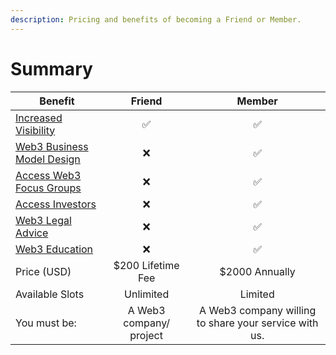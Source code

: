 ```yaml
---
description: Pricing and benefits of becoming a Friend or Member.
---
```


# Summary

| Benefit                                                                 |         Friend          |                         Member                        |
| ----------------------------------------------------------------------- | :---------------------: | :---------------------------------------------------: |
| [Increased Visibility](for-members/game-integration.md)                 |            ✅            |                           ✅                           |
| [Web3 Business Model Design](for-members/web3-business-model-design.md) |            ❌            |                           ✅                           |
| [Access Web3 Focus Groups](for-members/network-access.md)               |            ❌            |                           ✅                           |
| [Access Investors](for-members/access-investors.md)                     |            ❌            |                           ✅                           |
| [Web3 Legal Advice](for-members/legal.md)                               |            ❌            |                           ✅                           |
| [Web3 Education](for-members/education.md)                              |            ❌            |                           ✅                           |
| Price (USD)                                                             |    $200 Lifetime Fee    |                     $2000 Annually                    |
| Available Slots                                                         |        Unlimited        |                        Limited                        |
| You must be:                                                            | A Web3 company/ project | A Web3 company willing to share your service with us. |
